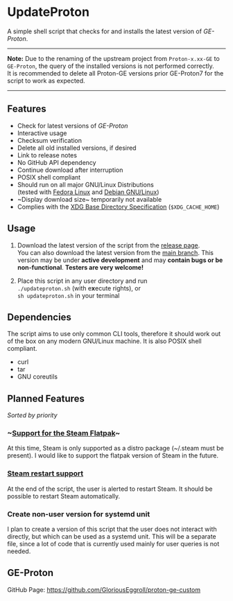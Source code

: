 # UpdateProton
A simple shell script that checks for and installs the latest version of *GE-Proton*.

---

**Note:**
Due to the renaming of the upstream project from `Proton-x.xx-GE` to `GE-Proton`, 
the query of the installed versions is not performed correctly.  
It is recommended to delete all Proton-GE versions prior GE-Proton7 for the script to work as expected.

---

## Features
- Check for latest versions of *GE-Proton*
- Interactive usage
- Checksum verification
- Delete all old installed versions, if desired
- Link to release notes
- No GitHub API dependency
- Continue download after interruption
- POSIX shell compliant
- Should run on all major GNU/Linux Distributions  
  (tested with [Fedora Linux](https://fedoraproject.org/) and [Debian GNU/Linux](https://debian.org))
- ~Display download size~ temporarily not available
- Complies with the [XDG Base Directory Specification](https://specifications.freedesktop.org/basedir-spec/basedir-spec-latest.html) (`$XDG_CACHE_HOME`)

## Usage
1. Download the latest version of the script from the [release page](https://github.com/heuwerk/UpdateProton/releases).  
  You can also download the latest version from the [main branch](https://github.com/heuwerk/UpdateProton/blob/main/updateproton.sh). This version may be under **active development** and may **contain bugs or be non-functional**. **Testers are very welcome!**

1. Place this script in any user directory and run  
``./updateproton.sh`` (with e**x**ecute rights), or  
``sh updateproton.sh`` in your terminal

## Dependencies
The script aims to use only common CLI tools, therefore it should work out of the box on any modern GNU/Linux machine. It is also POSIX shell compliant.
- curl
- tar
- GNU coreutils

## Planned Features
*Sorted by priority*

### ~[Support for the Steam Flatpak](https://github.com/heuwerk/UpdateProton/issues/15)~

At this time, Steam is only supported as a distro package (~/.steam must be present).
I would like to support the flatpak version of Steam in the future.

### [Steam restart support](https://github.com/heuwerk/UpdateProton/issues/16)

At the end of the script, the user is alerted to restart Steam.
It should be possible to restart Steam automatically.

### Create non-user version for systemd unit
I plan to create a version of this script that the user does not interact with directly, but which can be used as a systemd unit.
This will be a separate file, since a lot of code that is currently used mainly for user queries is not needed.

## GE-Proton
GitHub Page: https://github.com/GloriousEggroll/proton-ge-custom
